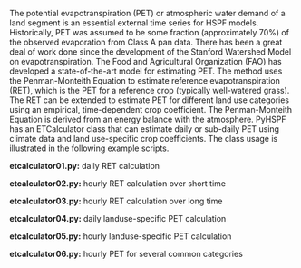 The potential evapotranspiration (PET) or atmospheric water demand of a land segment is an essential external time series for HSPF models. Historically, PET was assumed to be some fraction (approximately 70%) of the observed evaporation from Class A pan data. There has been a great deal of work done since the development of the Stanford Watershed Model on evapotranspiration. The Food and Agricultural Organization (FAO) has developed a state-of-the-art model for estimating PET. The method uses the Penman-Monteith Equation to estimate reference evapotranspiration (RET), which is the PET for a reference crop (typically well-watered grass). The RET can be extended to estimate PET for different land use categories using an empirical, time-dependent crop coefficient. The Penman-Monteith Equation is derived from an energy balance with the atmosphere. PyHSPF has an ETCalculator class that can estimate daily or sub-daily PET using climate data and land use-specific crop coefficients. The class usage is illustrated in the following example scripts.

**etcalculator01.py:** daily RET calculation

**etcalculator02.py:** hourly RET calculation over short time

**etcalculator03.py:** hourly RET calculation over long time

**etcalculator04.py:** daily landuse-specific PET calculation

**etcalculator05.py:** hourly landuse-specific PET calculation

**etcalculator06.py:** hourly PET for several common categories
